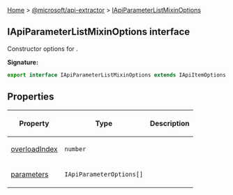 [Home](./index) &gt; [@microsoft/api-extractor](./api-extractor.md) &gt; [IApiParameterListMixinOptions](./api-extractor.iapiparameterlistmixinoptions.md)

## IApiParameterListMixinOptions interface

Constructor options for .

<b>Signature:</b>

```typescript
export interface IApiParameterListMixinOptions extends IApiItemOptions 
```

## Properties

|  <p>Property</p> | <p>Type</p> | <p>Description</p> |
|  --- | --- | --- |
|  <p>[overloadIndex](./api-extractor.iapiparameterlistmixinoptions.overloadindex.md)</p> | <p>`number`</p> |  |
|  <p>[parameters](./api-extractor.iapiparameterlistmixinoptions.parameters.md)</p> | <p>`IApiParameterOptions[]`</p> |  |

